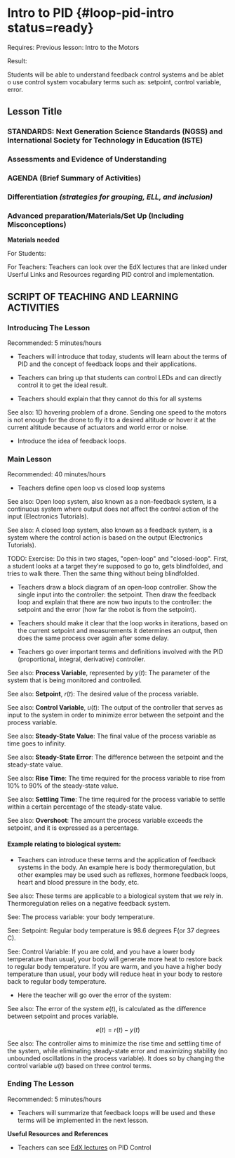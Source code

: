 # Intro to PID {#loop-pid-intro status=ready}

<div class='requirements' markdown='1'>

Requires: 
Previous lesson: Intro to the Motors 

Result: 

Students will be able to understand feedback control systems and be ablet o use control system vocabulary terms such as: setpoint, control variable, error. 

</div>

## Lesson Title


### STANDARDS: Next Generation Science Standards (NGSS) and International Society for Technology in Education (ISTE)



### Assessments and Evidence of Understanding


### AGENDA (Brief Summary of Activities)


### Differentiation _(strategies for grouping, ELL, and inclusion)_


### Advanced preparation/Materials/Set Up (Including Misconceptions)

**Materials needed**

For Students:

For Teachers: Teachers can look over the EdX lectures that are linked under Userful Links and Resources regarding PID control and implementation. 


## SCRIPT OF TEACHING AND LEARNING ACTIVITIES


### Introducing The Lesson

Recommended: 5 minutes/hours

- Teachers will introduce that today, students will learn about the terms of PID and the concept of feedback loops and their applications. 

- Teachers can bring up that students can control LEDs and can directly control it to get the ideal result. 

- Teachers should explain that they cannot do this for all systems

See also: 1D hovering problem of a drone. Sending one speed to the motors is not enough for the drone to fly it to a desired altitude or hover it at the current altitude because of actuators and world error or noise. 

- Introduce the idea of feedback loops. 


### Main Lesson

Recommended: 40 minutes/hours


- Teachers define open loop vs closed loop systems

See also: Open loop system, also known as a non-feedback system, is a continuous system where output does not affect the control action of the input (Electronics Tutorials). 

See also: A closed loop system, also known as a feedback system, is a system where the control action is based on the output (Electronics Tutorials). 

<!-- https://www.electronics-tutorials.ws/systems/open-loop-system.html --> 


TODO: Exercise: Do this in two stages, "open-loop" and "closed-loop". First, a student looks at a target they’re supposed to go to, gets blindfolded, and tries to walk there. Then the same thing without being blindfolded.

- Teachers draw a block diagram of an open-loop controller. Show the single input into the controller: the setpoint. Then draw the feedback loop and explain that there are now two inputs to the controller: the setpoint and the error (how far the robot is from the setpoint). 

- Teachers should make it clear that the loop works in iterations, based on the current setpoint and measurements it determines an output, then does the same process over again after some delay.


- Teachers go over important terms and definitions involved with the PID (proportional, integral, derivative) controller. 

See also: **Process Variable**, represented by $y(t)$: The parameter of the system that is being monitored and controlled. 

See also: **Setpoint**, $r(t)$: The desired value of the process variable.

See also: **Control Variable**, $u(t)$: The output of the controller that serves as input to the system in order to minimize error between the setpoint and the process variable. 

See also: **Steady-State Value**: The final value of the process variable as time goes to infinity. 

See also: **Steady-State Error**: The difference between the setpoint and the steady-state value. 

See also: **Rise Time**: The time required for the process variable to rise from 10% to 90% of the steady-state value. 

See also: **Settling Time**: The time required for the process variable to settle within a certain percentage of the steady-state value. 

See also: **Overshoot**: The amount the process variable exceeds the setpoint, and it is expressed as a percentage.


#### Example relating to biological system: 

- Teachers can introduce these terms and the application of feedback systems in the body. An example here is body thermoregulation, but other examples may be used such as reflexes, hormone feedback loops, heart and blood pressure in the body, etc. 

See also: These terms are applicable to a biological system that we rely in. Thermoregulation relies on a negative feedback system. 

See: The process variable: your body temperature.

See: Setpoint: Regular body temperature is 98.6 degrees F(or 37 degrees C). 

See: Control Variable: If you are cold, and you have a lower body temperature than usual, your body will generate more heat to restore back to regular body temperature. If you are warm, and you have a higher body temperature than usual, your body will reduce heat in your body to restore back to regular body temperature. 


- Here the teacher will go over the error of the system: 

See also: The error of the system $e(t)$, is calculated as the difference between setpoint and proces variable. 

$$ e(t) = r(t) - y(t)$$

See also: The controller aims to minimize the rise time and settling time of the system, while eliminating steady-state error and maximizing stability (no unbounded oscillations in the process variable). It does so by changing the control variable $u(t)$ based on three control terms.



### Ending The Lesson

Recommended: 5 minutes/hours

- Teachers will summarize that feedback loops will be used and these terms will be implemented in the next lesson.

**Useful Resources and References**

- Teachers can see [EdX lectures](https://edge.edx.org/courses/course-v1:BrownX+CS195R+2018_T1/course/#block-v1:BrownX+CS195R+2018_T1+type@chapter+block@0c4aafccbe244af093e640e6e81d9e26) on PID Control